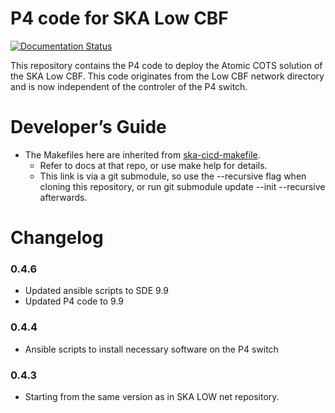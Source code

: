 P4 code for SKA Low CBF
=================

[![Documentation Status](https://readthedocs.org/projects/ska-telescope-ska-low-cbf-p4/badge/?version=latest)](https://developer.skao.int/projects/ska-low-cbf-p4/en/latest/?badge=latest)

This repository contains the P4 code to deploy the Atomic COTS solution of the SKA Low CBF. This code originates
from the Low CBF network directory and is now independent of the controler of the P4 switch. 

# Developer’s Guide

* The Makefiles here are inherited from [ska-cicd-makefile](https://gitlab.com/ska-telescope/sdi/ska-cicd-makefile).
  * Refer to docs at that repo, or use make help for details.
  * This link is via a git submodule, so use the --recursive flag when cloning this repository, or run git submodule update --init --recursive afterwards.


# Changelog

### 0.4.6
* Updated ansible scripts to SDE 9.9
* Updated P4 code to 9.9

### 0.4.4
* Ansible scripts to install necessary software on the P4 switch

### 0.4.3
* Starting from the same version as in SKA LOW net repository.
